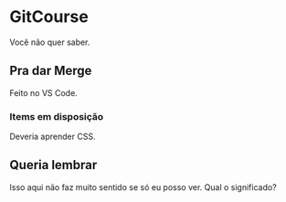 # GitCourse
Você não quer saber.

## Pra dar Merge
Feito no VS Code.

### Items em disposição
Deveria aprender CSS.

## Queria lembrar
Isso aqui não faz muito sentido se só eu posso ver.
Qual o significado?